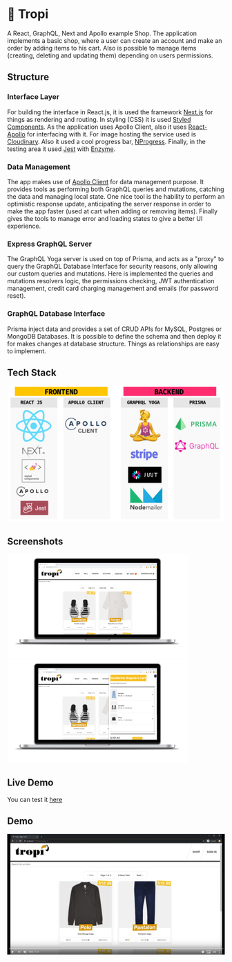 # 👘 Tropi
A React, GraphQL, Next and Apollo example Shop. The application implements a basic shop, where a user can create an account and make an order by adding items to his cart. Also is possible to manage items (creating, deleting and updating them) depending on users permissions. 

## Structure
### Interface Layer
For building the interface in React.js, it is used the framework [Next.js](https://nextjs.org/) for things as rendering and routing. In styling (CSS) it is used [Styled Components](https://www.styled-components.com/). As the application uses Apollo Client, also it uses [React-Apollo](https://github.com/apollographql/react-apollo) for interfacing with it. For image hosting the service used is [Cloudinary](https://cloudinary.com/). Also it used a cool progress bar, [NProgress](https://ricostacruz.com/nprogress/). Finally, in the testing area it used [Jest](https://jestjs.io/) with [Enzyme](https://airbnb.io/enzyme/).

### Data Management
The app makes use of [Apollo Client](https://www.apollographql.com/docs/react/) for data management purpose. It provides tools as performing both GraphQL queries and mutations, catching the data and managing local state. One nice tool is the hability to perform an optimistic response update, anticipating the server response in order to make the app faster (used at cart when adding or removing items). Finally gives the tools to manage error and loading states to give a better UI experience.

### Express GraphQL Server
The GraphQL Yoga server is used on top of Prisma, and acts as a "proxy" to query the GraphQL Database Interface for security reasons, only allowing our custom queries and mutations. Here is implemented the queries and mutations resolvers logic, the permissions checking, JWT authentication management, credit card charging management and emails (for password reset).

### GraphQL Database Interface
Prisma inject data and provides a set of CRUD APIs for MySQL, Postgres or MongoDB Databases. It is possible to define the schema and then deploy it for makes changes at database structure. Things as relationships are easy to implement. 

## Tech Stack
<img src="https://github.com/GuilleAngulo/react-graphql-shop/blob/master/frontend/snapshots/techs-stack.png" width="1000">

## Screenshots
<img src="https://github.com/GuilleAngulo/react-graphql-shop/blob/master/frontend/snapshots/home-shot.png" width="420"><img src="https://github.com/GuilleAngulo/react-graphql-shop/blob/master/frontend/snapshots/cart-shot.png" width="420">

## Live Demo
You can test it [here](https://tropi-react-prod.herokuapp.com/)

## Demo
[![Watch the demo](https://github.com/GuilleAngulo/react-graphql-shop/blob/master/frontend/snapshots/frame.png)](https://youtu.be/MSxbtrsVcfQ)
